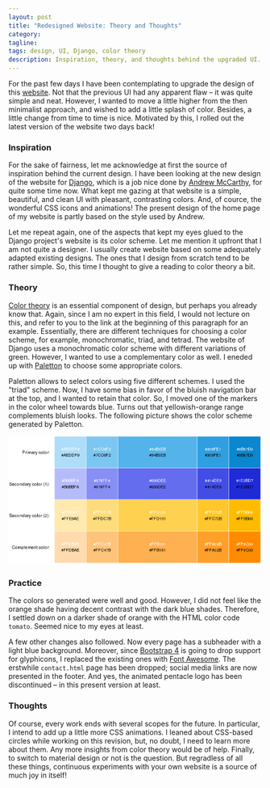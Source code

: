 ```yaml
---
layout: post
title: "Redesigned Website: Theory and Thoughts"
category:
tagline:
tags: design, UI, Django, color theory
description: Inspiration, theory, and thoughts behind the upgraded UI.
---
```


For the past few days I have been contemplating to upgrade the design of this [website][website]. Not that the previous UI had any apparent flaw &ndash; it was quite simple and neat. However, I wanted to move a little higher from the then minimalist approach, and wished to add a little splash of color. Besides, a little change from time to time is nice. Motivated by this, I rolled out the latest version of the website two days back!


### Inspiration

For the sake of fairness, let me acknowledge at first the source of inspiration behind the current design. I have been looking at the new design of the website for [Django][django], which is a job nice done by [Andrew McCarthy][andrew], for quite some time now. What kept me gazing at that website is a simple, beautiful, and clean UI with pleasant, contrasting colors. And, of cource, the wonderful CSS icons and animations! The present design of the home page of my website is partly based on the style used by Andrew.

Let me repeat again, one of the aspects that kept my eyes glued to the Django project's website is its color scheme. Let me mention it upfront that I am not quite a designer. I usually create website based on some adequately adapted existing designs. The ones that I design from scratch tend to be rather simple. So, this time I thought to give a reading to color theory a bit.


### Theory

[Color theory][color] is an essential component of design, but perhaps you already know that. Again, since I am no expert in this field, I would not lecture on this, and refer to you to the link at the beginning of this paragraph for an example. Essentially, there are different techniques for choosing a color scheme, for example, monochromatic, triad, and tetrad. The website of Django uses a monochromatic color scheme with different variations of green. However, I wanted to use a complementary color as well. I eneded up with [Paletton][paletton] to choose some appropriate colors.

Paletton allows to select colors using five different schemes. I used the &quot;triad&quot; scheme. Now, I have some bias in favor of the bluish navigation bar at the top, and I wanted to retain that color. So, I moved one of the markers in the color wheel towards blue. Turns out that yellowish-orange range complements bluish looks. The following picture shows the color scheme generated by Paletton.

![Colors generated by Paletton](/assets/images/blog/redesign/base_colors.jpg)


### Practice

The colors so generated were well and good. However, I did not feel like the orange shade having decent contrast with the dark blue shades. Therefore, I settled down on a darker shade of orange with the HTML color code ```tomato```. Seemed nice to my eyes at least.

A few other changes also followed. Now every page has a subheader with a light blue background. Moreover, since [Bootstrap 4][bootstrap4] is going to drop support for glyphicons, I replaced the existing ones with [Font Awesome][font-awesome]. The erstwhile ```contact.html``` page has been dropped; social media links are now presented in the footer. And yes, the animated pentacle logo has been discontinued &ndash; in this present version at least.


### Thoughts

Of course, every work ends with several scopes for the future. In particular, I intend to add up a little more CSS animations. I leaned about CSS-based circles while working on this revision, but, no doubt, I need to learn more about them. Any more insights from color theory would be of help. Finally, to switch to material design or not is the question. But regradless of all these things, continuous experiments with your own website is a source of much joy in itself!

[website]: http://barunsaha.me/
[django]: https://www.djangoproject.com/
[andrew]: http://andrevv.com/
[color]: http://webdesign.tutsplus.com/articles/an-introduction-to-color-theory-for-web-designers--webdesign-1437
[paletton]: http://paletton.com/
[bootstrap4]: https://scotch.io/bar-talk/whats-new-in-bootstrap-4
[font-awesome]: fontawesome.io/
